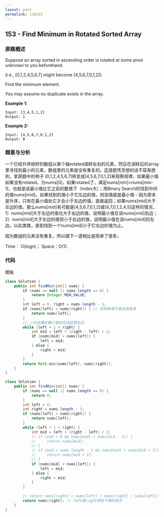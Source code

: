 ```yaml
---
layout: post
permalink: lc0153
---
```


## 153 - Find Minimum in Rotated Sorted Array

### 原题概述

Suppose an array sorted in ascending order is rotated at some pivot unknown to you beforehand.

\(i.e.,  [0,1,2,4,5,6,7] might become  [4,5,6,7,0,1,2]\).

Find the minimum element.

You may assume no duplicate exists in the array.

**Example 1:**

```text
Input: [3,4,5,1,2] 
Output: 1
```

**Example 2:**

```text
Input: [4,5,6,7,0,1,2]
Output: 0
```

### 题意与分析

一个已经升序排好的数组以某个轴rotated调转左右的元素，然后在调转后的array里寻找到最小的元素，数组里的元素是没有重复的。这道题凭空想的话不容易想到，拿原题中的例子  \[0,1,2,4,5,6,7\]转变成\[4,5,6,7,0,1,2\]来观察规律，如果最小值如果没有rotated，为nums\[0\]，如果rotated了，满足nums\[min\]&lt;nums\[min-1\]，也就是说最小值比它之前的数值下（index大）；用Binary Search的找到中间的值nums\[mid\]，如果找到的值小于它左边的值，则该值就是最小值 - 因为原本是升序，只有在最小值处它才会小于左边的值，直接返回；如果nums\[mid\]大于左边的值，那么nums\[mid\]有可能是\[4,5,6,7,0,1,2\]或\[6,7,0,1,2,4,5\]这样的情况，1）nums\[mid\]大于左边的值也大于右边的值，说明最小值在该nums\[mid\]右边；2）nums\[mid\]大于左边的值但小于右边的值，说明最小值在该nums\[mid\]的左边。以此类推，直到找到一个nums\[mid\]小于它左边的值为止。

因为数组的元素没有重复，所以跟下一道相比是简单了很多。

Time： O\(logn\)； Space：O\(1\).

### 代码

模板
```java
class Solution {
    public int findMin(int[] nums) {
        if (nums == null || nums.length == 0) {
            return Integer.MIN_VALUE;
        }
        int left = 0, right = nums.length - 1;
        if (nums[left] < nums[right]) { // 先判断是不是全局有序
            return nums[left];
        }
        // 二分法确定最小值在左边还是右边
        while (left + 1 < right) {
            int mid = left + (right - left) / 2;
            if (nums[mid] > nums[left]) {
                left = mid;
            } else {
                right = mid;
            }
        }
        return Math.min(nums[left], nums[right]);
    }
}
```

```java
class Solution {
    public int findMin(int[] nums) {
        if (nums == null || nums.length == 0) {
            return 0;
        }
        int left = 0;
        int right = nums.length - 1;
        if (nums[left] < nums[right]) {
            return nums[left];
        }
        while (left + 1 < right) {
            int mid = left + (right - left) / 2;
            // if (mid > 0 && nums[mid] < nums[mid - 1]) {
            //     return nums[mid];
            // }
            // if (mid < nums.length - 1 && nums[mid] > nums[mid + 1]) {
            //     return nums[mid + 1];
            // }
            if (nums[mid] > nums[left]) {
                left = mid;
            } else {
                right = mid;
            }
        }
        
        // return nums[right] < nums[left] ? nums[right] : nums[left]; //模板
        return nums[right]; // left和right停在下降的地方
    }
}
```